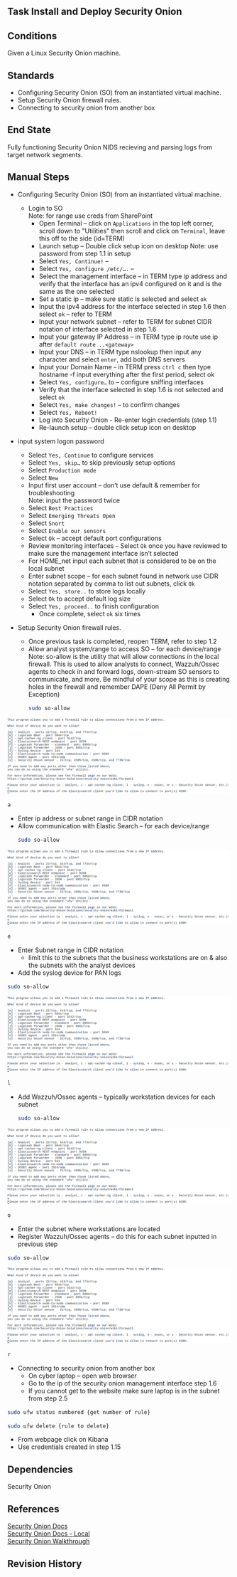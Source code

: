 ## Task Install and Deploy Security Onion  


## Conditions  
Given a Linux Security Onion machine.  


## Standards  
* Configuring Security Onion (SO) from an instantiated virtual machine.  
* Setup Security Onion firewall rules.  
* Connecting to security onion from another box  


## End State  
Fully functioning Security Onion NIDS recieving and parsing logs from target network segments.  
	

## Manual Steps	
* Configuring Security Onion (SO) from an instantiated virtual machine.  
  * Login to SO  
	Note: for range use creds from SharePoint  
	* Open Terminal – click on `Applications` in the top left corner, scroll down to "Utilities" then scroll and click on `Terminal`, leave this off to the side (id=TERM)  
	* Launch setup – Double click setup icon on desktop 
	Note: use password from step 1.1 in setup  
	* Select `Yes, Continue!` –  
	* Select `Yes, configure /etc/….` –  
	* Select the management interface – in TERM type ip address and verify that the interface has an ipv4 configured on it and is the same as the one selected  
	* Set a static ip – make sure static is selected and select `ok`  
	* Input the ipv4 address for the interface selected in step 1.6 then select `ok` – refer to TERM  
	* Input your network subnet – refer to TERM for subnet CIDR notation of interface selected in step 1.6  
	* Input your gateway IP Address – in TERM type ip route use ip after `default route ..<gateway>`   
	* Input your DNS – in TERM type nslookup then input any character and select `enter`, add both DNS servers  
	* Input your Domain Name -  in TERM press `ctrl c` then type hostname -f  input everything after the first period, select ok  
	* Select `Yes, configure…` to  – configure sniffing  interfaces  
	* Verify that the interface selected in step 1.6 is not selected and select `ok`  
	* Select `Yes, make changes!` – to confirm changes  
	* Select `Yes, Reboot!`  
	* Log into Security Onion - Re-enter login credentials (step 1.1)  
	* Re-launch setup – double click setup icon on desktop  
	
* input system logon password  
	* Select `Yes, Continue` to configure services  
	* Select `Yes, skip…` to skip previously setup options  
	* Select `Production mode`  
	* Select `New`  
	* Input first user account – don’t use default & remember for troubleshooting  
	Note: input the password twice  
	* Select `Best Practices`  
	* Select `Emerging Threats Open`  
	* Select `Snort`  
	* Select `Enable our sensors`  
	* Select `Ok` – accept default port configurations  
	* Review monitoring interfaces – Select `Ok` once you have reviewed to make sure the management interface isn’t selected  
	* For HOME_net input each subnet that is considered to be on the local subnet   
	* Enter subnet scope – for each subnet found in network use CIDR notation separated by comma to list out subnets, click `Ok`  
	* Select `Yes, store..` to store logs locally  
	* Select `Ok` to accept default log size 
	* Select `Yes, proceed..` to finish configuration  
	   * Once complete, select `ok` six times   
* Setup Security Onion firewall rules.  
	* Once previous task is completed, reopen TERM, refer to step 1.2  
	* Allow analyst system/range to access SO – for each device/range  
	Note: so-allow is the utility that will allow connections in the local firewall. This is used to allow analysts to connect, Wazzuh/Ossec agents to check in and forward logs, down-stream SO sensors to communicate, and more.  Be mindful of your scope as this is creating holes in the firewall and remember DAPE (Deny All Permit by Exception)  
      ```bash
      sudo so-allow 
      ```

![Screenshot](../../img/SO-Allow.PNG)  

```bash
a 
```  

   * Enter ip address or subnet range in CIDR notation  
   * Allow communication with Elastic Search – for each device/range   
      ```bash
      sudo so-allow 
      ```  

![Screenshot](../../img/SO-Allow.PNG)

```bash
e 
```  

   * Enter Subnet range in CIDR notation   
      * limit this to the subnets that the business workstations are on & also the subnets with the analyst devices   
   * Add the syslog device for PAN logs  

```bash
sudo so-allow 
```

![Screenshot](../../img/SO-Allow.PNG)

```bash
l 
```

   * Add Wazzuh/Ossec agents – typically workstation devices for each subnet   
      ```bash
      sudo so-allow  
      ```

![Screenshot](../../img/SO-Allow.PNG)

```bash
o  
```

   * Enter the subnet where workstations are located  
   * Register Wazzuh/Ossec agents – do this for each subnet inputted in previous step  

```bash
sudo so-allow  
```

![Screenshot](../../img/SO-Allow.PNG)

```bash
r 
```

* Connecting to security onion from another box  
	* On cyber laptop – open web browser  
	* Go to the ip of the security onion management interface step 1.6  
	* If you cannot get to the website make sure laptop is in the subnet from step 2.5  

```bash
sudo ufw status numbered {get number of rule} 
```

```bash
sudo ufw delete {rule to delete}  
```

* From webpage click on Kibana  
* Use credentials created in step 1.15  
 
## Dependencies  
Security Onion  


## References  
[Security Onion Docs](https://securityonion.readthedocs.io/en/latest/)  
[Security Onion Docs - Local](/ReferenceDocuments/docs-securityonion-net-en-2.3.pdf)  
[Security Onion Walkthrough](https://github.com/Security-Onion-Solutions/securityonion/wiki/IntroductionWalkthrough)  


## Revision History  

